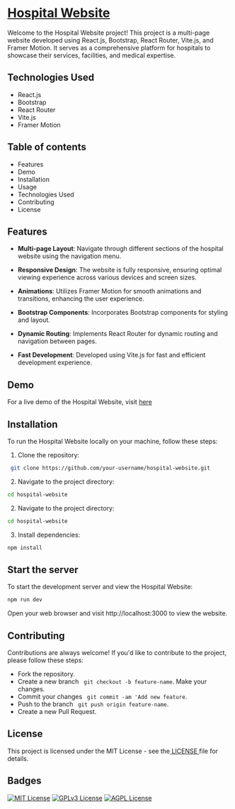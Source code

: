 
# [Hospital Website](https://dhanesh-hospital.netlify.app/)


Welcome to the Hospital Website project! This project is a multi-page website developed using React.js, Bootstrap, React Router, Vite.js, and Framer Motion. It serves as a comprehensive platform for hospitals to showcase their services, facilities, and medical expertise.

## Technologies Used

- React.js
- Bootstrap
- React Router
- Vite.js
- Framer Motion
  
## Table of contents 
- Features
- Demo
- Installation
- Usage
- Technologies Used
- Contributing
- License


## Features

- **Multi-page Layout**: Navigate through different sections of the hospital website using the navigation menu.
- **Responsive Design**: The website is fully responsive, ensuring optimal viewing experience across various devices and screen sizes.

- **Animations**: Utilizes Framer Motion for smooth animations and transitions, enhancing the user experience.
- **Bootstrap Components**: Incorporates Bootstrap components for styling and layout.
- **Dynamic Routing**: Implements React Router for dynamic routing and navigation between pages.
- **Fast Development**: Developed using Vite.js for fast and efficient development experience.


## Demo

For a live demo of the Hospital Website, visit [here](https://dhanesh-hospital.netlify.app/)


## Installation


To run the Hospital Website locally on your machine, follow these steps:

1. Clone the repository:

```bash
 git clone https://github.com/your-username/hospital-website.git
```
2. Navigate to the project directory:

```bash
cd hospital-website
```
2. Navigate to the project directory:

```bash
cd hospital-website
```
3. Install dependencies:

```bash
npm install
```
## Start the server
To start the development server and view the Hospital Website:
```bash
npm run dev
```
Open your web browser and visit http://localhost:3000 to view the website.






## Contributing

Contributions are always welcome! If you'd like to contribute to the project, please follow these steps:

- Fork the repository.
- Create a new branch ` git checkout -b feature-name`.
Make your changes. 
- Commit your changes ` git commit -am 'Add new feature`.
- Push to the branch ` git push origin feature-name`.
- Create a new Pull Request.


## License

This project is licensed under the MIT License - see the[ LICENSE ](https://choosealicense.com/licenses/mit/)  file for details.


## Badges



[![MIT License](https://img.shields.io/badge/License-MIT-green.svg)](https://choosealicense.com/licenses/mit/)
[![GPLv3 License](https://img.shields.io/badge/License-GPL%20v3-yellow.svg)](https://opensource.org/licenses/)
[![AGPL License](https://img.shields.io/badge/license-AGPL-blue.svg)](http://www.gnu.org/licenses/agpl-3.0)

